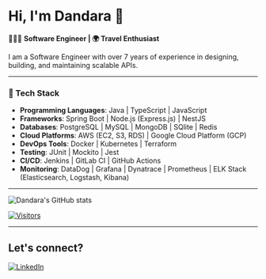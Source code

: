 # Hi, I'm Dandara 👋

👩🏻‍💻 **Software Engineer | 🌍 Travel Enthusiast**

I am a Software Engineer with over 7 years of experience in designing, building, and maintaining scalable APIs. 

---

### 🚀 Tech Stack
- **Programming Languages**: Java | TypeScript | JavaScript
- **Frameworks**: Spring Boot | Node.js (Express.js) | NestJS
- **Databases**: PostgreSQL | MySQL | MongoDB | SQlite | Redis 
- **Cloud Platforms**: AWS (EC2, S3, RDS) | Google Cloud Platform (GCP)
- **DevOps Tools**: Docker | Kubernetes | Terraform
- **Testing**: JUnit | Mockito | Jest
- **CI/CD**: Jenkins | GitLab CI | GitHub Actions 
- **Monitoring**: DataDog | Grafana | Dynatrace | Prometheus | ELK Stack (Elasticsearch, Logstash, Kibana)

---

![Dandara's GitHub stats](https://github-readme-stats.vercel.app/api?username=DandaraEmiliano&show_icons=true&theme=tokyonight)

[![Visitors](https://hits.seeyoufarm.com/api/count/incr/badge.svg?url=https%3A%2F%2Fgithub.com%2FDandaraEmiliano&count_bg=%2379C83D&title_bg=%23555555&icon=github.svg&icon_color=%23E7E7E7&title=Visitors&edge_flat=false)](https://github.com/DandaraEmiliano)

---

## Let's connect?
[![LinkedIn](https://img.shields.io/badge/-LinkedIn-%230077B5?style=for-the-badge&logo=linkedin&logoColor=white)](https://www.linkedin.com/in/dandara-emiliano/)
